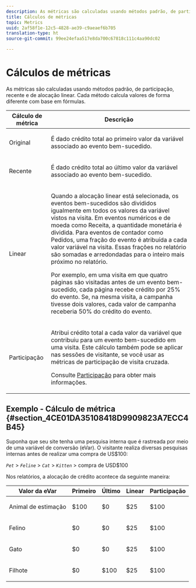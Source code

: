 ```yaml
---
description: As métricas são calculadas usando métodos padrão, de participação, recente e de alocação linear. Cada método calcula valores de forma diferente com base em fórmulas.
title: Cálculos de métricas
topic: Metrics
uuid: 2af58f1e-12c5-4828-ae39-c9aeaef6b705
translation-type: ht
source-git-commit: 99ee24efaa517e8da700c67818c111c4aa90dc02

---
```



# Cálculos de métricas

As métricas são calculadas usando métodos padrão, de participação, recente e de alocação linear. Cada método calcula valores de forma diferente com base em fórmulas.

<table id="table_6F81A12174D84124B7FD81FBBEDF18A2"> 
 <thead> 
  <tr> 
   <th colname="col1" class="entry"> Cálculo de métrica </th> 
   <th colname="col2" class="entry"> Descrição </th> 
  </tr> 
 </thead>
 <tbody> 
  <tr> 
   <td colname="col1"> Original </td> 
   <td colname="col2"> <p>É dado crédito total ao primeiro valor da variável associado ao evento bem-sucedido. </p> </td> 
  </tr> 
  <tr> 
   <td colname="col1"> Recente </td> 
   <td colname="col2"> <p>É dado crédito total ao último valor da variável associado ao evento bem-sucedido. </p> </td> 
  </tr> 
  <tr> 
   <td colname="col1"> Linear </td> 
   <td colname="col2"> <p>Quando a alocação linear está selecionada, os eventos bem-sucedidos são divididos igualmente em todos os valores da variável vistos na visita. Em eventos numéricos e de moeda como  <span class="term"> Receita</span>, a quantidade monetária é dividida. Para eventos de contador como <span class="term"> Pedidos</span>, uma fração do evento é atribuída a cada valor variável na visita. Essas frações no relatório são somadas e arredondadas para o inteiro mais próximo no relatório. </p> <p>Por exemplo, em uma visita em que quatro páginas são visitadas antes de um evento bem-sucedido, cada página recebe crédito por 25% do evento. Se, na mesma visita, a <span class="varname">campanha</span> tivesse dois valores, cada valor de campanha receberia 50% do crédito do evento. </p> </td> 
  </tr> 
  <tr> 
   <td colname="col1"> Participação </td> 
   <td colname="col2"> <p>Atribui crédito total a cada valor da variável que contribuiu para um evento bem-sucedido em uma visita. Este cálculo também pode se aplicar nas sessões de visitante, se você usar as métricas de participação de visita cruzada. </p> <p>Consulte <a href="/help/components/c-variables/c-metrics/metrics-participation.md"  > Participação</a> para obter mais informações. </p> </td> 
  </tr> 
 </tbody> 
</table>

## Exemplo - Cálculo de métrica {#section_4CE01DA35108418D9909823A7ECC4B45}

Suponha que seu site tenha uma pesquisa interna que é rastreada por meio de uma variável de conversão (eVar). O visitante realiza diversas pesquisas internas antes de realizar uma compra de US$100:

*`Pet`* > *`Feline`* > *`Cat`* > *`Kitten`* > compra de USD$100

Nos relatórios, a alocação de crédito acontece da seguinte maneira:

<table id="table_91A7244E77854838A8392B49366FB445"> 
 <thead> 
  <tr> 
   <th colname="col1" class="entry"> Valor da eVar </th> 
   <th colname="col2" class="entry"> Primeiro </th> 
   <th colname="col3" class="entry"> Último </th> 
   <th colname="col4" class="entry"> Linear </th> 
   <th colname="col5" class="entry"> Participação </th> 
  </tr> 
 </thead>
 <tbody> 
  <tr> 
   <td colname="col1"> <p>Animal de estimação </p> </td> 
   <td colname="col2"> <p>$100 </p> </td> 
   <td colname="col3"> <p>$0 </p> </td> 
   <td colname="col4"> <p>$25 </p> </td> 
   <td colname="col5"> <p>$100 </p> </td> 
  </tr> 
  <tr> 
   <td colname="col1"> <p>Felino </p> </td> 
   <td colname="col2"> <p>$0 </p> </td> 
   <td colname="col3"> <p>$0 </p> </td> 
   <td colname="col4"> <p>$25 </p> </td> 
   <td colname="col5"> <p>$100 </p> </td> 
  </tr> 
  <tr> 
   <td colname="col1"> <p>Gato </p> </td> 
   <td colname="col2"> <p>$0 </p> </td> 
   <td colname="col3"> <p>$0 </p> </td> 
   <td colname="col4"> <p>$25 </p> </td> 
   <td colname="col5"> <p>$100 </p> </td> 
  </tr> 
  <tr> 
   <td colname="col1"> <p>Filhote </p> </td> 
   <td colname="col2"> <p>$0 </p> </td> 
   <td colname="col3"> <p>$100 </p> </td> 
   <td colname="col4"> <p>$25 </p> </td> 
   <td colname="col5"> <p>$100 </p> </td> 
  </tr> 
 </tbody> 
</table>

